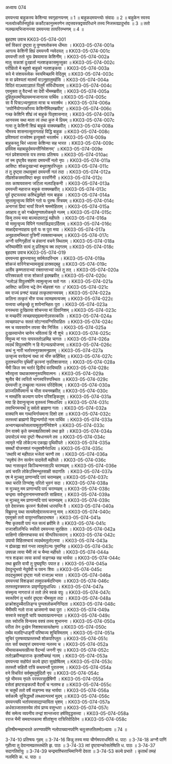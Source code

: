 अध्यायः 074

दमयन्त्या बाहुकस्य केशिन्या स्वगृहानयनम् ॥ 1 ॥ बाहुकदमयन्त्योः संवादः ॥ 2 ॥ बाहुकेन स्वस्य नलत्वोत्कीर्तनपूर्वकं कर्कोटकानुस्मरणेन तद्दत्तवस्त्रद्वयपरिधाने तस्य निजरूपप्रादुर्भावः ॥ 3 ॥ ततो नलम्प्रत्यभिजानन्त्या दमयन्त्या तत्परिरम्भणम् ॥ 4 ॥

बृहदश्व उवाच 	KK03-05-074-001  
सर्वं विकारं दृष्ट्वा तु पुण्यश्लोकस्य धीमतः ।	KK03-05-074-001a  
आगत्य केशिनी क्षिप्रं दमयन्त्यै न्यवेदयत् ॥	KK03-05-074-001c  
दमयन्ती ततो भूयः प्रेषयामास केशिनीम् ।	KK03-05-074-002a  
मातुः सकाशं दुःखार्ता नलशङ्कासमुत्सुका ॥	KK03-05-074-002c  
परीक्षितो मे बहुशो बाहुको नलशङ्कया ।	KK03-05-074-003a  
रूपे मे संशयस्त्वेकः स्वयमिच्छामि वेदितुम् ॥	KK03-05-074-003c  
स वा प्रवेश्यतां मातर्मां वाऽनुज्ञातुमर्हसि ।	KK03-05-074-004a  
विदितं वाऽथवाऽज्ञातं पितुर्मे संविधीयताम् ॥	KK03-05-074-004c  
एवमुक्ता तु वैदर्भ्या सा देवी भीममब्रवीत् ।	KK03-05-074-005a  
दुहितुस्तमभिप्रायमन्वजानात्स पार्थिवः ॥	KK03-05-074-005c  
सा वै पित्राऽभ्यनुज्ञाता मात्रा च भरतर्षभ ।	KK03-05-074-006a  
\'तयोर्नियोगात्कौरव्य केशिनीमिदमब्रवीत्\' ॥	KK03-05-074-006c  
गच्छ केशिनि शीघ्रं त्वं बाहुकं पितृशासनात् ।	KK03-05-074-007a  
आनयस्व यथा माता त्वं तथा कुरु मे प्रियम् ॥	KK03-05-074-007c  
गत्वा तु केशिनी शिघ्रं बाहुकं वाक्यमब्रवीत् ।	KK03-05-074-008a  
भीमस्य शासनात्सूतागताहं विद्धि बाहुक ॥	KK03-05-074-008c  
प्रविश्यतां राजवेश्म इत्युक्तो भरतर्षभ ।	KK03-05-074-009a  
बाहुकस्तु चिरं ध्यात्वा केशिन्या सह भारत ।	KK03-05-074-009c  
प्रविवेश महाबाहुर्दमयन्तीनिवेशनम्\' ॥	KK03-05-074-009e  
नलं प्रवेशयामास यत्र तस्याः प्रतिश्रयः ॥	KK03-05-074-010ac  
तां स्म दृष्ट्वैव सहसा दमयन्तीं नलो नृपः ।	KK03-05-074-011a  
आविष्टः शोकदुःखाभ्यां बभूवाश्रुपरिप्लुतः ॥	KK03-05-074-011c  
तं तु दृष्ट्वा तथायुक्तं दमयन्ती नलं तदा ।	KK03-05-074-012a  
तीव्रशोकसमाविष्टा बभूव वरवर्णिनी ॥	KK03-05-074-012c  
ततः काषायवसना जटिला मलपङ्किनी ।	KK03-05-074-013a  
दमयन्ती महाराज बाहुकं वाक्यमब्रवीत् ॥	KK03-05-074-013c  
पूर्वं दृष्टस्त्वया कश्चिद्धर्मज्ञो नाम बाहुक ।	KK03-05-074-014a  
सुप्तामुत्सृज्य विपिने गतो यः पुरुषः स्त्रियम् ॥	KK03-05-074-014c  
अनागसं प्रियां भार्यां विजने श्रममोहिताम् ।	KK03-05-074-015a  
अपहाय तु को गच्छेत्पुण्यश्लोकमृते नलम् ॥	KK03-05-074-015c  
किमु तस्य मया बाल्यादपराद्धं महीपतेः ।	KK03-05-074-016a  
यो मामुत्सृज्य विपिने गतवान्निद्रयाऽर्दिताम् ॥	KK03-05-074-016c  
साक्षाद्देवानपाहाय वृतो यः स पुरा मया ।	KK03-05-074-017a  
अनुव्रतामभिमतां पुत्रिणीं त्यक्तवान्कथम् ॥	KK03-05-074-017c  
अग्नौ पाणिगृहीतां च हंसानां वचने स्थिताम् ।	KK03-05-074-018a  
भरिष्यामीति सत्यं तु प्रतिश्रुत्य क्व तद्गतम् ॥	KK03-05-074-018c  
बृहदश्व उवाच 	KK03-05-074-019  
दमयन्त्या ब्रुवन्त्यास्तु सर्वमेतदरिन्दम ।	KK03-05-074-019a  
शोकजं वारिनेत्राभ्यामसुखं प्रास्रवद्बहु ॥	KK03-05-074-019c  
अतीव कृष्णताराभ्यां रक्तान्ताभ्यां जलं तु तत् ।	KK03-05-074-020a  
परिस्रवन्नलो राजा शोकार्त इदमब्रवीत् ॥	KK03-05-074-020c  
\'नलोऽहं विपुलश्रोणि त्वामुत्सृज्य यतो गतः ।	KK03-05-074-021a  
आविष्टः कलिना भद्रे तेन मोहवशं गतः ॥\'	KK03-05-074-021c  
मम राज्यं प्रनष्टं यन्नाहं तत्कृतवान्स्वयम् ।	KK03-05-074-022a  
कलिना तत्कृतं भीरु यच्च त्वामहमत्यजम् ॥	KK03-05-074-022c  
यत्त्वया धर्मकृच्छ्रे तु शापेनाभिहतः पुरा ।	KK03-05-074-023a  
वनस्थया दुःखितया शोचन्त्या मां दिवानिशम् ॥	KK03-05-074-023c  
स मच्छरीरे त्वच्छापाद्दह्यमानोऽवसत्कलिः ।	KK03-05-074-024a  
त्वच्छापदग्धः सततं सोऽग्नावग्निरिवाहितः ॥	KK03-05-074-024c  
मम च व्यवसायेन तपसा चैव निर्जितः ।	KK03-05-074-025a  
दुःखस्यान्तेन चानेन भवितव्यं हि नौ शुभे ॥	KK03-05-074-025c  
विमुच्य मां गतः पापस्ततोऽहमिह चागतः ।	KK03-05-074-026a  
त्वदर्थं विपुलश्रोणि न हि मेऽन्यत्प्रयोजनम् ॥	KK03-05-074-026c  
कथं नु नारी भर्तारमनुरक्तमनुव्रतम् ।	KK03-05-074-027a  
उत्सृज्य वरयेदन्यं यथा त्वं भीरु कर्हिचित् ॥	KK03-05-074-027c  
दूताश्चरन्ति पृथिवीं कृत्स्नां नृपतिशासनात् ।	KK03-05-074-028a  
भैमी किल स्म भर्तारं द्वितीयं वरयिष्यति ॥	KK03-05-074-028c  
स्वैरवृत्ता यथाकाममनुरूपमिवात्मनः ।	KK03-05-074-029a  
श्रुत्वैव चैवं त्वरितो भागस्वरिरुपस्थितः ॥	KK03-05-074-029c  
दमयन्ती तु तच्छ्रुत्वा नलस्य परिदेवितम् ।	KK03-05-074-030a  
प्राञ्जलिर्वेपमाना च भीता वचनमब्रवीत् ॥	KK03-05-074-030c  
न मामर्हसि कल्याण पापेन परिशङ्कितुम् ।	KK03-05-074-031a  
मया हि देवानुत्सृज्य वृतस्त्वं निषधाधिप ॥	KK03-05-074-031c  
तवाभिगमनार्थं तु सर्वतो ब्राह्मणा गताः ।	KK03-05-074-032a  
वाक्यानि मम गाथाभिर्गायमाना दिशो दश ॥	KK03-05-074-032c  
ततस्त्वां ब्राह्मणो विद्वान्पर्णादो नाम पार्थिव ।	KK03-05-074-033a  
अभ्यगच्छत्कोसलायामृतुपर्णनिवेशने ॥	KK03-05-074-033c  
तेन वाक्ये कृते सम्यक्प्रतिवाक्ये तथा हृते ।	KK03-05-074-034a  
उपायोऽयं मया दृष्टो नैषधानयने तव ॥	KK03-05-074-034c  
त्वामृते नहि लोकेऽन्य एकाह्ना पृथिवीपते ।	KK03-05-074-035a  
समर्थो योजनशतं गन्तुमश्वैर्नराधिप ॥	KK03-05-074-035c  
\'तथापि मां महीपाल भजेतां चरणौ तव ।	KK03-05-074-036a  
\'स्पृशेयं तेन सत्येन पादावेतौ महीपते ।	KK03-05-074-036c  
यथा नासत्कृतं किञ्चिन्मनसाऽपि चराम्यहम् ॥	KK03-05-074-036e  
अयं चरति लोकेऽस्मिन्भूतसाक्षी सदागतिः ।	KK03-05-074-037a  
एष मे मुञ्चतु प्राणान्यदि पापं चराम्यहम् ॥	KK03-05-074-037c  
यथा चरति तिग्मांशुः परितो भुवनं सदा ।	KK03-05-074-038a  
स मुञ्चतु मम प्राणान्यदि पापं चराम्यहम् ॥	KK03-05-074-038c  
चन्द्रमाः सर्वभूतानामन्तश्चरति साक्षिवत् ।	KK03-05-074-039a  
स मुञ्चतु मम प्राणान्यदि पापं चराम्यहम् ॥	KK03-05-074-039c  
एते देवास्त्रयः कृत्स्नं त्रैलोक्यं धारयन्ति वै ।	KK03-05-074-040a  
विब्रुवन्तु यथा सत्यमेतद्देवास्त्यजन्तु माम् ॥	KK03-05-074-040c  
एवमुक्ते ततो वायुरन्तरिक्षादभाषत ।	KK03-05-074-041a  
नैषा कृतवती पापं नल सत्यं ब्रवीमि ते ॥	KK03-05-074-041c  
राजञ्शीलनिधिः स्फीतो दमयन्त्या सुरक्षितः ।	KK03-05-074-042a  
साक्षिणो रक्षिणश्चास्या वयं त्रीन्परिवत्सरान् ॥	KK03-05-074-042c  
उपायो विहितश्चायं त्वदर्थमतुलोऽनया ।	KK03-05-074-043a  
न ह्येकाह्ना शतं गन्ता त्वामृतेऽन्यः पुमानिह ॥	KK03-05-074-043c  
उपपन्ना त्वया भैमी त्वं च भैम्या महीपते ।	KK03-05-074-044a  
नात्र शङ्का त्वया कार्या सङ्गच्छ सह भार्यया ॥	KK03-05-074-044c  
तथा ब्रुवति वायौ तु पुष्पवृष्टिः पपात ह ।	KK03-05-074-045a  
देवदुन्दुभयो नेदुर्ववौ च पवनः शिवः ॥	KK03-05-074-045c  
तदद्भुतमयं दृष्ट्वा नलो राजाऽथ भारत ।	KK03-05-074-046a  
दमयन्त्यां विशङ्कां तामुपाकर्षदरिन्दमः ॥	KK03-05-074-046c  
ततस्तद्वस्त्रमरजः प्रावृणोद्वसुधाधिपः ।	KK03-05-074-047a  
संस्मृत्य नागराजं तं ततो लेभे स्वकं वपुः ॥	KK03-05-074-047c  
स्वरूपिणं तु भर्तारं दृष्ट्वा भीमसुता तदा ।	KK03-05-074-048a  
प्राक्रोशदुच्चैरालिङ्ग्य पुण्यश्लोकमनिन्दिता ॥	KK03-05-074-048c  
भैमीमपि नलो राजा भ्राजमानो यथा पुरा ।	KK03-05-074-049a  
सस्वजे स्वसुतौ चापि यथावत्प्रत्यनन्दत ॥	KK03-05-074-049c  
ततः स्वोरसि विन्यस्य वक्त्रं तस्य शुभानना ।	KK03-05-074-050a  
परीता तेन दुःखेन निशश्वासायतेक्षणा ॥	KK03-05-074-050c  
तथैव मलदिग्धाङ्गीं परिष्वज्य शुचिस्मिताम् ।	KK03-05-074-051a  
सुचिरं पुरुषव्याघ्रस्तस्थौ शोकपरिप्लुतः ॥	KK03-05-074-051c  
ततः सर्वं यथावृत्तं दमयन्त्या नलस्य च ।	KK03-05-074-052a  
भीमायाकथयत्प्रीत्या वैदर्भ्या जननी नृप ॥	KK03-05-074-052c  
ततोऽब्रवीन्महाराजः कृतशौचमहं नलम् ।	KK03-05-074-053a  
दमयन्त्या सहोपेतं कल्ये द्रष्टा सुखोषितम् ॥	KK03-05-074-053c  
ततस्तौ सहितौ रात्रिं कथयन्तौ पुरातनम् ।	KK03-05-074-054a  
वने विचरितं सर्वमूषतुर्मुदितौ नृप ॥	KK03-05-074-054c  
गृहे भीमस्य नृपतेः परस्परसुखैषिणौ ।	KK03-05-074-055a  
वसेतां हृष्टसङ्कल्पौ वैदर्भी च नलश्च ह ॥	KK03-05-074-055c  
स चतुर्थे ततो वर्षे सङ्गम्य सह भार्यया ।	KK03-05-074-056a  
सर्वकामैः सुसिद्धार्थो लब्धवान्परमां मुदम् ॥	KK03-05-074-056c  
दमयन्त्यपि भर्तारमासाद्याप्यायिता भृशम् ।	KK03-05-074-057a  
अर्धसञ्जातसस्येव तोयं प्राप्य वसुन्धरा ॥	KK03-05-074-057c  
सैवं समेत्य व्यपनीय तन्द्रां शान्तज्वरा हर्षविवृद्धसत्त्वा ।	KK03-05-074-058a  
रराज भैमी समवाप्तकामा शीतांशुना रात्रिरिवोदितेन ॥	KK03-05-074-058c  

इतिश्रीमन्महाभारते अरण्यपर्वणि नलोपाख्यानपर्वणि चतुःसप्ततितमोऽध्यायः ॥ 74 ॥

3-74-10 प्रतिश्रयः गृहम् ॥ 3-74-16 किन्नु तस्य मया चीर्णमपराधमिति ध. पाटः ॥ 3-74-18 अग्नौ पाणिं गृहीत्वा तु देवानामप्रतस्तथेति झ. पाठः ॥ 3-74-33 त्वां दृष्टवान्कोसलेष्विति ध. पाठः ॥ 3-74-37 सदागतिर्वायुः ॥ 3-74-39 चन्द्रमाश्चित्ताभिमानिनी देवता ॥ 3-74-53 कल्ये प्रभाते । कृतार्थं तमहं नलमिति क. ध. पाठः ॥
